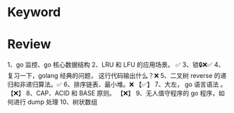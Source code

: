 # Keyword 

# Review 
1、go 监控、go 核心数据结构 
2、LRU 和 LFU 的应用场景。 ✅
3、锁🔒❌✅
4、复习一下，golang 经典的问题， 这行代码输出什么？❌
5、二叉树 reverse 的递归和非递归算法。✅
6、排序链表、最小堆。❌ 【✅】
7、大左， go 语言语法 。 【❌】
8、CAP、ACID 和 BASE 原则。 【❌】
9、无人值守程序的 go 程序，如何进行 dump 处理
10、树状数组